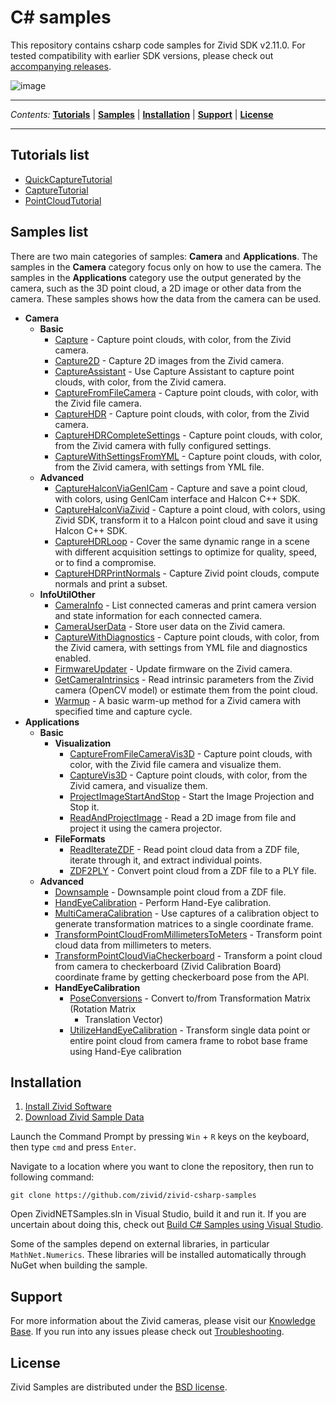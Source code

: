 # C\# samples

This repository contains csharp code samples for Zivid SDK v2.11.0. For
tested compatibility with earlier SDK versions, please check out
[accompanying
releases](https://github.com/zivid/zivid-csharp-samples/tree/master/../../releases).

![image](https://www.zivid.com/hubfs/softwarefiles/images/zivid-generic-github-header.png)



---

*Contents:*
[**Tutorials**](#Tutorials-list) |
[**Samples**](#Samples-list) |
[**Installation**](#Installation) |
[**Support**](#Support) |
[**License**](#License)

---



## Tutorials list

  - [QuickCaptureTutorial](https://github.com/zivid/zivid-csharp-samples/tree/master/source/Camera/Basic/QuickCaptureTutorial.md)
  - [CaptureTutorial](https://github.com/zivid/zivid-csharp-samples/tree/master/source/Camera/Basic/CaptureTutorial.md)
  - [PointCloudTutorial](https://github.com/zivid/zivid-csharp-samples/tree/master/source/Applications/PointCloudTutorial.md)

## Samples list

There are two main categories of samples: **Camera** and
**Applications**. The samples in the **Camera** category focus only on
how to use the camera. The samples in the **Applications** category use
the output generated by the camera, such as the 3D point cloud, a 2D
image or other data from the camera. These samples shows how the data
from the camera can be used.

  - **Camera**
      - **Basic**
          - [Capture](https://github.com/zivid/zivid-csharp-samples/tree/master/source/Camera/Basic/Capture/Capture.cs) - Capture point clouds, with color, from the Zivid camera.
          - [Capture2D](https://github.com/zivid/zivid-csharp-samples/tree/master/source/Camera/Basic/Capture2D/Capture2D.cs) - Capture 2D images from the Zivid camera.
          - [CaptureAssistant](https://github.com/zivid/zivid-csharp-samples/tree/master/source/Camera/Basic/CaptureAssistant/CaptureAssistant.cs) - Use Capture Assistant to capture point clouds, with color,
            from the Zivid camera.
          - [CaptureFromFileCamera](https://github.com/zivid/zivid-csharp-samples/tree/master/source/Camera/Basic/CaptureFromFileCamera/CaptureFromFileCamera.cs) - Capture point clouds, with color, with the Zivid file
            camera.
          - [CaptureHDR](https://github.com/zivid/zivid-csharp-samples/tree/master/source/Camera/Basic/CaptureHDR/CaptureHDR.cs) - Capture point clouds, with color, from the Zivid camera.
          - [CaptureHDRCompleteSettings](https://github.com/zivid/zivid-csharp-samples/tree/master/source/Camera/Basic/CaptureHDRCompleteSettings/CaptureHDRCompleteSettings.cs) - Capture point clouds, with color, from the Zivid camera
            with fully configured settings.
          - [CaptureWithSettingsFromYML](https://github.com/zivid/zivid-csharp-samples/tree/master/source/Camera/Basic/CaptureWithSettingsFromYML/CaptureWithSettingsFromYML.cs) - Capture point clouds, with color, from the Zivid camera,
            with settings from YML file.
      - **Advanced**
          - [CaptureHalconViaGenICam](https://github.com/zivid/zivid-csharp-samples/tree/master/source/Camera/Advanced/CaptureHalconViaGenICam/CaptureHalconViaGenICam.cs) - Capture and save a point cloud, with colors, using GenICam
            interface and Halcon C++ SDK.
          - [CaptureHalconViaZivid](https://github.com/zivid/zivid-csharp-samples/tree/master/source/Camera/Advanced/CaptureHalconViaZivid/CaptureHalconViaZivid.cs) - Capture a point cloud, with colors, using Zivid SDK,
            transform it to a Halcon point cloud and save it using
            Halcon C++ SDK.
          - [CaptureHDRLoop](https://github.com/zivid/zivid-csharp-samples/tree/master/source/Camera/Advanced/CaptureHDRLoop/CaptureHDRLoop.cs) - Cover the same dynamic range in a scene with different
            acquisition settings to optimize for quality, speed, or to
            find a compromise.
          - [CaptureHDRPrintNormals](https://github.com/zivid/zivid-csharp-samples/tree/master/source/Camera/Advanced/CaptureHDRPrintNormals/CaptureHDRPrintNormals.cs) - Capture Zivid point clouds, compute normals and print a
            subset.
      - **InfoUtilOther**
          - [CameraInfo](https://github.com/zivid/zivid-csharp-samples/tree/master/source/Camera/InfoUtilOther/CameraInfo/CameraInfo.cs) - List connected cameras and print camera version and state
            information for each connected camera.
          - [CameraUserData](https://github.com/zivid/zivid-csharp-samples/tree/master/source/Camera/InfoUtilOther/CameraUserData/CameraUserData.cs) - Store user data on the Zivid camera.
          - [CaptureWithDiagnostics](https://github.com/zivid/zivid-csharp-samples/tree/master/source/Camera/InfoUtilOther/CaptureWithDiagnostics/CaptureWithDiagnostics.cs) - Capture point clouds, with color, from the Zivid camera,
            with settings from YML file and diagnostics enabled.
          - [FirmwareUpdater](https://github.com/zivid/zivid-csharp-samples/tree/master/source/Camera/InfoUtilOther/FirmwareUpdater/FirmwareUpdater.cs) - Update firmware on the Zivid camera.
          - [GetCameraIntrinsics](https://github.com/zivid/zivid-csharp-samples/tree/master/source/Camera/InfoUtilOther/GetCameraIntrinsics/GetCameraIntrinsics.cs) - Read intrinsic parameters from the Zivid camera (OpenCV
            model) or estimate them from the point cloud.
          - [Warmup](https://github.com/zivid/zivid-csharp-samples/tree/master/source/Camera/InfoUtilOther/Warmup/Warmup.cs) - A basic warm-up method for a Zivid camera with specified
            time and capture cycle.
  - **Applications**
      - **Basic**
          - **Visualization**
              - [CaptureFromFileCameraVis3D](https://github.com/zivid/zivid-csharp-samples/tree/master/source/Applications/Basic/Visualization/CaptureFromFileCameraVis3D/CaptureFromFileCameraVis3D.cs) - Capture point clouds, with color, with the Zivid file
                camera and visualize them.
              - [CaptureVis3D](https://github.com/zivid/zivid-csharp-samples/tree/master/source/Applications/Basic/Visualization/CaptureVis3D/CaptureVis3D.cs) - Capture point clouds, with color, from the Zivid
                camera, and visualize them.
              - [ProjectImageStartAndStop](https://github.com/zivid/zivid-csharp-samples/tree/master/source/Applications/Basic/Visualization/ProjectImageStartAndStop/ProjectImageStartAndStop.cs) - Start the Image Projection and Stop it.
              - [ReadAndProjectImage](https://github.com/zivid/zivid-csharp-samples/tree/master/source/Applications/Basic/Visualization/ReadAndProjectImage/ReadAndProjectImage.cs) - Read a 2D image from file and project it using the
                camera projector.
          - **FileFormats**
              - [ReadIterateZDF](https://github.com/zivid/zivid-csharp-samples/tree/master/source/Applications/Basic/FileFormats/ReadIterateZDF/ReadIterateZDF.cs) - Read point cloud data from a ZDF file, iterate through
                it, and extract individual points.
              - [ZDF2PLY](https://github.com/zivid/zivid-csharp-samples/tree/master/source/Applications/Basic/FileFormats/ZDF2PLY/ZDF2PLY.cs) - Convert point cloud from a ZDF file to a PLY file.
      - **Advanced**
          - [Downsample](https://github.com/zivid/zivid-csharp-samples/tree/master/source/Applications/Advanced/Downsample/Downsample.cs) - Downsample point cloud from a ZDF file.
          - [HandEyeCalibration](https://github.com/zivid/zivid-csharp-samples/tree/master/source/Applications/Advanced/HandEyeCalibration/HandEyeCalibration/HandEyeCalibration.cs) - Perform Hand-Eye calibration.
          - [MultiCameraCalibration](https://github.com/zivid/zivid-csharp-samples/tree/master/source/Applications/Advanced/MultiCameraCalibration/MultiCameraCalibration.cs) - Use captures of a calibration object to generate
            transformation matrices to a single coordinate frame.
          - [TransformPointCloudFromMillimetersToMeters](https://github.com/zivid/zivid-csharp-samples/tree/master/source/Applications/Advanced/TransformPointCloudFromMillimetersToMeters/TransformPointCloudFromMillimetersToMeters.cs) - Transform point cloud data from millimeters to meters.
          - [TransformPointCloudViaCheckerboard](https://github.com/zivid/zivid-csharp-samples/tree/master/source/Applications/Advanced/TransformPointCloudViaCheckerboard/TransformPointCloudViaCheckerboard.cs) - Transform a point cloud from camera to checkerboard (Zivid
            Calibration Board) coordinate frame by getting checkerboard
            pose from the API.
          - **HandEyeCalibration**
              - [PoseConversions](https://github.com/zivid/zivid-csharp-samples/tree/master/source/Applications/Advanced/HandEyeCalibration/PoseConversions/PoseConversions.cs) - Convert to/from Transformation Matrix (Rotation Matrix
                + Translation Vector)
              - [UtilizeHandEyeCalibration](https://github.com/zivid/zivid-csharp-samples/tree/master/source/Applications/Advanced/HandEyeCalibration/UtilizeHandEyeCalibration/UtilizeHandEyeCalibration.cs) - Transform single data point or entire point cloud from
                camera frame to robot base frame using Hand-Eye
                calibration

## Installation

1.  [Install Zivid
    Software](https://support.zivid.com/latest//getting-started/software-installation.html)
2.  [Download Zivid Sample
    Data](https://support.zivid.com/latest//api-reference/samples/sample-data.html)

Launch the Command Prompt by pressing `Win` + `R` keys on the keyboard,
then type `cmd` and press `Enter`.

Navigate to a location where you want to clone the repository, then run
to following command:

``` sourceCode bat
git clone https://github.com/zivid/zivid-csharp-samples
```

Open ZividNETSamples.sln in Visual Studio, build it and run it. If you
are uncertain about doing this, check out [Build C\# Samples using
Visual
Studio](https://support.zivid.com/latest/api-reference/samples/csharp/build-c-sharp-samples-using-visual-studio.html).

Some of the samples depend on external libraries, in particular
`MathNet.Numerics`. These libraries will be installed automatically
through NuGet when building the sample.

## Support

For more information about the Zivid cameras, please visit our
[Knowledge Base](https://support.zivid.com/latest). If you run into any
issues please check out
[Troubleshooting](https://support.zivid.com/latest/support/troubleshooting.html).

## License

Zivid Samples are distributed under the [BSD
license](https://github.com/zivid/zivid-csharp-samples/tree/master/LICENSE).
